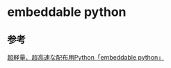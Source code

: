 # embeddable python


## 参考
[超軽量、超高速な配布用Python「embeddable python」](https://qiita.com/mm_sys/items/1fd3a50a930dac3db299)  
